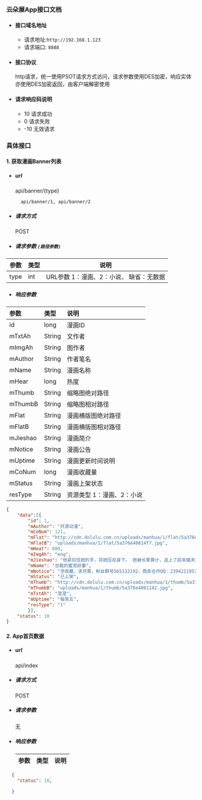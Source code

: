 ### 云朵屋App接口文档
- #### 接口域名地址
  - 请求地址:`http://192.168.1.123`
  - 请求端口: `8888`
- #### 接口协议
  http请求，统一使用PSOT请求方式访问，请求参数使用DES加密，响应实体亦使用DES加密返回，由客户端解密使用
- #### 请求响应码说明
  - 10 请求成功
  - 0  请求失败
  - -10 无效请求

### 具体接口
#### 1. 获取漫画Banner列表
- ##### url
  api/banner/{type}
  ```
	api/banner/1, api/banner/2
  ```
- ##### 请求方式
  POST
- ##### 请求参数 `(路径参数)`
| 参数 | 类型 | 说明 |
| ---- | ---- | ---- |
| type | int  | URL参数 1：漫画、2：小说、 缺省：无数据    |
- ##### 响应参数
| 参数     | 类型   | 说明                       |
|:-------- |:------ |:-------------------------- |
| id       | long   | 漫画ID                     |
| mTxtAh   | String | 文作者                     |
| mImgAh   | String | 图作者                     |
| mAuthor  | String | 作者笔名                   |
| mName    | String | 漫画名称                   |
| mHear    | long   | 热度                       |
| mThumb   | String | 缩略图绝对路径             |
| mThumbB  | String | 缩略图相对路径             |
| mFlat    | String | 漫画横版图绝对路径         |
| mFlatB   | String | 漫画横版图相对路径         |
| mJieshao | String | 漫画简介                   |
| mNotice  | String | 漫画公告                   |
| mUptime  | String | 漫画更新时间说明           |
| mCoNum   | long   | 漫画收藏量                 |
| mStatus  | String | 漫画上架状态               |
| resType  | String | 资源类型  1：漫画、2：小说 |

  ``` json
  {
	  "data":[{
		  "id": 1,
		  "mAuthor": "开源动漫",
		  "mCoNum": 121,
		  "mFlat": "http://cdn.dolulu.com.cn/uploads/manhua/1/flat/5a376e40814f7.jpg",
		  "mFlatB": "uploads/manhua/1/flat/5a376e40814f7.jpg",
		  "mHeat": 880,
		  "mImgAh": "eng",
		  "mJieshao": "他紧扣住她的手，将她压在身下。 她被长辈算计，送上了前未婚夫表哥的床。 他是A市的顶级首富，身价千亿，冷漠禁欲，第一次被“坏”女人算计，更可恶得是算计了他，她竟然还敢带球跑。 “女人，吃了敢不负责？”五年后再见，她的双手被他的领带绑起，捆在了钢管上。 她心生恐惧。 ...",
		  "mName": "总裁的蜜宠娇妻",
		  "mNotice": "求收藏，求月票，粉丝群号565132192，商务合作QQ：2394211953",
		  "mStatus": "已上架",
		  "mThumb": "http://cdn.dolulu.com.cn/uploads/manhua/1/thumb/5a376e4081142.jpg",
		  "mThumbB": "uploads/manhua/1/thumb/5a376e4081142.jpg",
		  "mTxtAh": "澄澄",
		  "mUptime": "每周五",
		  "resType": "1"
		  }],
	  "status": 10
  }
  ```

#### 2. App首页数据
- ##### url
  api/index
- ##### 请求方式
  POST
- ##### 请求参数
  无
- ##### 响应参数
  | 参数      | 类型   | 说明               |
  |:--------- |:------ |:------------------ |

``` json
  {
  	"status": 10,

  }
```